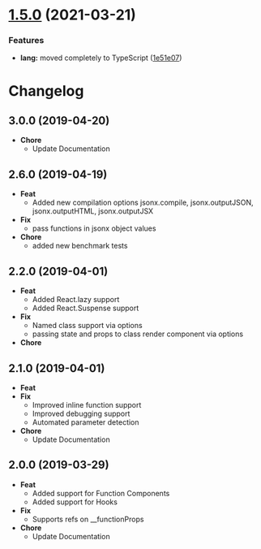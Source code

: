 # [1.5.0](https://github.com/repetere/jsonx/compare/v1.4.2...v1.5.0) (2021-03-21)


### Features

* **lang:** moved completely to TypeScript ([1e51e07](https://github.com/repetere/jsonx/commit/1e51e07fe64f363ced6a72427119304537a4375c))

# Changelog

## 3.0.0 (2019-04-20)

- **Chore**
  - Update Documentation

## 2.6.0 (2019-04-19)

- **Feat**
  - Added new compilation options jsonx.compile, jsonx.outputJSON, jsonx.outputHTML, jsonx.outputJSX
- **Fix**
  - pass functions in jsonx object values
- **Chore**
  - added new benchmark tests

## 2.2.0 (2019-04-01)

- **Feat**
  - Added React.lazy support
  - Added React.Suspense support
- **Fix**
  - Named class support via options
  - passing state and props to class render component via options
- **Chore**
  
## 2.1.0 (2019-04-01)

- **Feat**
- **Fix**
  - Improved inline function support
  - Improved debugging support
  - Automated parameter detection
- **Chore**
  - Update Documentation

## 2.0.0 (2019-03-29)

- **Feat**
  - Added support for Function Components
  - Added support for Hooks
- **Fix**
  - Supports refs on __functionProps
- **Chore**
  - Update Documentation
